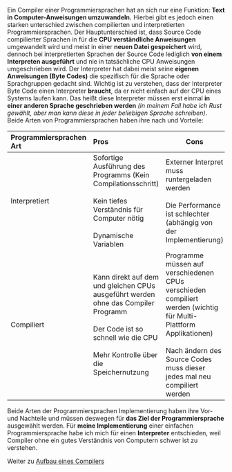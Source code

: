 Ein Compiler einer Programmiersprachen hat an sich nur eine Funktion: __Text in Computer-Anweisungen umzuwandeln.__ Hierbei gibt es jedoch einen starken unterschied zwischen compilierten und interpretierten Programmiersprachen. Der Hauptunterschied ist, dass Source Code compilierter Sprachen in für die __CPU verständliche Anweisungen__ umgewandelt wird und meist in einer __neuen Datei gespeichert__ wird, dennoch bei interpretierten Sprachen der Source Code lediglich __von einem Interpreten ausgeführt__ und nie in tatsächliche CPU Anweisungen umgeschrieben wird. Der Interpreter hat dabei meist seine __eigenen Anweisungen (Byte Codes)__ die spezifisch für die Sprache oder Sprachgruppen gedacht sind. Wichtig ist zu verstehen, dass der Interpreter Byte Code einen Interpreter __braucht__, da er nicht einfach auf der CPU eines Systems laufen kann. Das heißt diese Interpreter müssen erst einmal __in einer anderen Sprache geschrieben werden__ *(in meinem Fall habe ich Rust gewählt, aber man kann diese in jeder beliebigen Sprache schreiben)*.
Beide Arten von Programmiersprachen haben ihre nach und Vorteile:

| Programmiersprachen Art | Pros                                                                                                                                                                         | Cons                                                                                                                                                                                              |
| :---------------------- | :--------------------------------------------------------------------------------------------------------------------------------------------------------------------------- | ------------------------------------------------------------------------------------------------------------------------------------------------------------------------------------------------- |
| Interpretiert           | Sofortige Ausführung des Programms (Kein Compilationsschritt)<br><br>Kein tiefes Verständnis für Computer nötig<br><br>Dynamische Variablen                                  | Externer Interpret muss runtergeladen werden<br><br>Die Performance ist schlechter (abhängig von der Implementierung)                                                                             |
| Compiliert              | Kann direkt auf dem und gleichen CPUs ausgeführt werden ohne das Compiler Programm<br><br>Der Code ist so schnell wie die CPU<br><br>Mehr Kontrolle über die Speichernutzung | Programme müssen auf verschiedenen CPUs verschieden compiliert werden (wichtig für Multi-Plattform Applikationen)<br><br>Nach ändern des Source Codes muss dieser jedes mal neu compiliert werden |

Beide Arten der Programmiersprachen Implementierung haben ihre Vor- und Nachteile und müssen deswegen für __das Ziel der Programmiersprache__ ausgewählt werden.
Für __meine Implementierung__ einer einfachen Programmiersprache habe ich mich für einen __Interpreter__ entschieden, weil Compiler ohne ein gutes Verständnis von Computern schwer ist zu verstehen.

Weiter zu [Aufbau eines Compilers](Aufbau%20eines%20Compilers.md)
